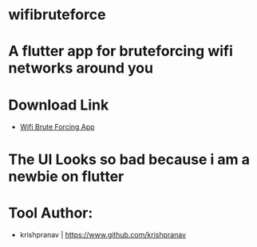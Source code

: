 # wifibruteforce
# A flutter app for bruteforcing wifi networks around you

# Download Link
- [Wifi Brute Forcing App](https://github.com/code-developers/wifibruteforcer-app/blob/master/app-release.apk?raw=true)

# The UI Looks so bad because i am a newbie on flutter

# Tool Author:
- krishpranav | https://www.github.com/krishpranav